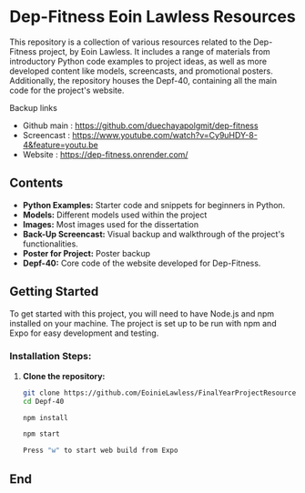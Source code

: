 # Dep-Fitness Eoin Lawless Resources

This repository is a collection of various resources related to the Dep-Fitness project, by Eoin Lawless. It includes a range of materials from introductory Python code examples to project ideas, as well as more developed content like models, screencasts, and promotional posters. Additionally, the repository houses the Depf-40, containing all the main code for the project's website.

Backup links 
- Github main : https://github.com/duechayapolgmit/dep-fitness
- Screencast :  https://www.youtube.com/watch?v=Cy9uHDY-8-4&feature=youtu.be
- Website : https://dep-fitness.onrender.com/


## Contents

- **Python Examples:** Starter code and snippets for beginners in Python.
- **Models:** Different models used within the project
- **Images:** Most images used for the dissertation
- **Back-Up Screencast:** Visual backup and walkthrough of the project's functionalities.
- **Poster for Project:** Poster backup
- **Depf-40:** Core code of the website developed for Dep-Fitness.

## Getting Started

To get started with this project, you will need to have Node.js and npm installed on your machine. The project is set up to be run with npm and Expo for easy development and testing.

### Installation Steps:

1. **Clone the repository:**

   ```bash
   git clone https://github.com/EoinieLawless/FinalYearProjectResources.git
   cd Depf-40

   npm install

   npm start

   Press "w" to start web build from Expo

## End

